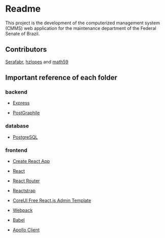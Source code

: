 # Readme

This project is the development of the computerized management system (CMMS) web application for the maintenance department of the Federal Senate of Brazil.

## Contributors

[Serafabr](https://github.com/Serafabr), [hzlopes](https://github.com/hzlopes) and [math59](https://github.com/math59)

## Important reference of each folder

### backend

* [Express](https://expressjs.com/en/4x/api.html)

* [PostGraphile](https://www.graphile.org/postgraphile/introduction/)

### database

* [PostgreSQL](https://www.postgresql.org/docs/11/index.html)

### frontend

* [Create React App](https://create-react-app.dev/docs/getting-started)

* [React](https://reactjs.org/)

* [React Router](https://reacttraining.com/react-router/web/guides/quick-start)

* [Reactstrap](https://reactstrap.github.io/)

* [CoreUI Free React.js Admin Template](https://github.com/coreui/coreui-free-react-admin-template)

* [Webpack](https://webpack.js.org/concepts/)

* [Babel](https://babeljs.io/docs/en/)

* [Apollo Client](https://www.apollographql.com/docs/react/)